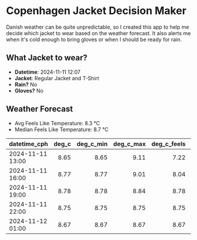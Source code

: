 
# Copenhagen Jacket Decision Maker

Danish weather can be quite unpredictable, so I created this app to help me decide which jacket to wear based on the weather forecast. 
It also alerts me when it's cold enough to bring gloves or when I should be ready for rain.

## What Jacket to wear?

- **Datetime**: 2024-11-11 12:07
- **Jacket**: Regular Jacket and T-Shirt
- **Rain?** No
- **Gloves?** No

## Weather Forecast
- Avg Feels Like Temperature: 8.3 °C
- Median Feels Like Temperature: 8.7 °C

| datetime_cph     |   deg_c |   deg_c_min |   deg_c_max |   deg_c_feels | weather   | wind   | rain   |
|:-----------------|--------:|------------:|------------:|--------------:|:----------|:-------|:-------|
| 2024-11-11 13:00 |    8.65 |        8.65 |        9.11 |          7.22 | Clouds    | Low    | None   |
| 2024-11-11 16:00 |    8.77 |        8.77 |        9.01 |          8.04 | Clouds    | Low    | None   |
| 2024-11-11 19:00 |    8.78 |        8.78 |        8.84 |          8.78 | Clouds    | Low    | None   |
| 2024-11-11 22:00 |    8.75 |        8.75 |        8.75 |          8.75 | Clouds    | Low    | None   |
| 2024-11-12 01:00 |    8.67 |        8.67 |        8.67 |          8.67 | Clouds    | Low    | None   |
        